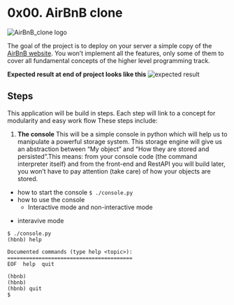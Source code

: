# 0x00. AirBnB clone

![AirBnB_clone logo](https://user-images.githubusercontent.com/77997252/233435464-4278c2c9-81cb-43ea-937d-dfd6b81ed2f1.png)

The goal of the project is to deploy on your server a simple copy of the [AirBnB website](https://intranet.alxswe.com/rltoken/m8g02HcD2ovrl_K-zulYBw). You won’t implement all the features, only some of them to cover all fundamental concepts of the higher level programming track.

**Expected result at end of project looks like this**
![expected result](https://camo.githubusercontent.com/2f3dee607ad33243ded305672c7c7f4b219e7fb59da68dc6a07a54896b217eef/68747470733a2f2f73332e616d617a6f6e6177732e636f6d2f696e7472616e65742d70726f6a656374732d66696c65732f686f6c626572746f6e7363686f6f6c2d6869676865722d6c6576656c5f70726f6772616d6d696e672b2f3236382f382d696e6465782e706e67)

## Steps

This application will be build in steps. Each step will link to a concept for modularity and easy work flow
These steps include:

1. **The console**
This will be a simple console in python which will help us to manipulate a powerful storage system. This storage engine will give us an abstraction between “My object” and “How they are stored and persisted”.This means: from your console code (the command interpreter itself) and from the front-end and RestAPI you will build later, you won’t have to pay attention (take care) of how your objects are stored.

- how to start the console `$ ./console.py`
- how to use the console
	* Interactive mode and non-interactive mode
* interavive mode 
```
$ ./console.py 
(hbnb) help

Documented commands (type help <topic>):
========================================
EOF  help  quit

(hbnb) 
(hbnb) 
(hbnb) quit
$
```
